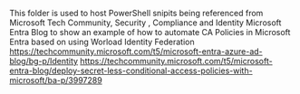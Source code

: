 This folder is used to host PowerShell snipits being referenced from Microsoft Tech Community, Security , Compliance and Identity Microsoft Entra Blog to show an example of how to automate CA Policies in Microsoft Entra based on using Worload Identity Federation
https://techcommunity.microsoft.com/t5/microsoft-entra-azure-ad-blog/bg-p/Identity
https://techcommunity.microsoft.com/t5/microsoft-entra-blog/deploy-secret-less-conditional-access-policies-with-microsoft/ba-p/3997289
